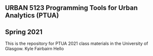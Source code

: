 ## URBAN 5123 Programming Tools for Urban Analytics (PTUA)
## Spring 2021
This is the repository for PTUA 2021 class materials in the University of Glasgow. Kyle Fairbairn Hello 
